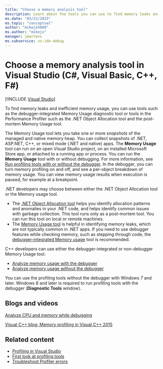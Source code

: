 ```yaml
---
title: "Choose a memory analysis tool"
description: Learn about the tools you can use to find memory leaks and inefficient memory usage, tools such as the Memory Usage tool and the .NET Object Allocation tool.
ms.date: "03/22/2023"
ms.topic: "conceptual"
author: "mikejo5000"
ms.author: "mikejo"
manager: jmartens
ms.subservice: vs-ide-debug
---
```

# Choose a memory analysis tool in Visual Studio (C#, Visual Basic, C++, F#)

 [!INCLUDE [Visual Studio](~/includes/applies-to-version/vs-windows-only.md)]

To find memory leaks and inefficient memory usage, you can use tools such as the debugger-integrated Memory Usage diagnostic tool or tools in the Performance Profiler such as the .NET Object Allocation tool and the post-mortem Memory Usage tool.

The Memory Usage tool lets you take one or more *snapshots* of the managed and native memory heap. You can collect snapshots of .NET, ASP.NET, C++, or mixed mode (.NET and native) apps. The **Memory Usage** tool can run on an open Visual Studio project, on an installed Microsoft Store app, or attached to a running app or process. You can run the **Memory Usage** tool with or without debugging. For more information, see [Run profiling tools with or without the debugger](../profiling/running-profiling-tools-with-or-without-the-debugger.md). In the debugger, you can turn memory profiling on and off, and see a per-object breakdown of memory usage. You can view memory usage results when execution is paused, for example at a breakpoint.

.NET developers may choose between either the .NET Object Allocation tool or the Memory usage tool.

- The [.NET Object Allocation tool](../profiling/dotnet-alloc-tool.md) helps you identify allocation patterns and anomalies in your .NET code, and helps identify common issues with garbage collection. This tool runs only as a post-mortem tool. You can run this tool on local or remote machines.
- The [Memory Usage tool](../profiling/memory-usage-without-debugging2.md) is helpful in identifying memory leaks, which are not typically common in .NET apps. If you need to use debugger features while checking memory, such as stepping through code, the [debugger-integrated Memory usage](../profiling/memory-usage.md) tool is recommended.

C++ developers can use either the debugger-integrated or non-debugger Memory Usage tool.

- [Analyze memory usage with the debugger](../profiling/memory-usage.md)
- [Analyze memory usage without the debugger](../profiling/memory-usage-without-debugging2.md)

You can use the profiling tools without the debugger with Windows 7 and later. Windows 8 and later is required to run profiling tools with the debugger (**Diagnostic Tools** window).

## Blogs and videos

[Analyze CPU and memory while debugging](https://devblogs.microsoft.com/visualstudio/analyze-cpu-memory-while-debugging/)

[Visual C++ blog: Memory profiling in Visual C++ 2015](https://devblogs.microsoft.com/cppblog/memory-profiling-in-visual-c-2015/)

## Related content

- [Profiling in Visual Studio](../profiling/index.yml)
- [First look at profiling tools](../profiling/profiling-feature-tour.md)
- [Troubleshoot Profiler errors](../profiling/troubleshoot-profiler-errors.md)
